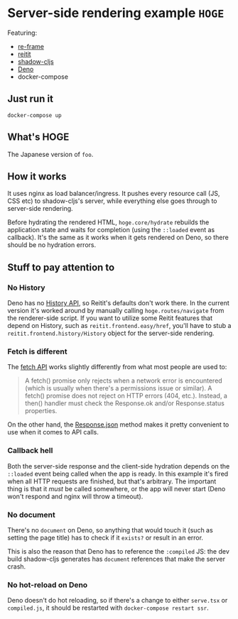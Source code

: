 # Server-side rendering example `HOGE`

Featuring:

* [re-frame](https://day8.github.io/re-frame/)
* [reitit](https://cljdoc.org/d/metosin/reitit/0.5.18/doc/introduction)
* [shadow-cljs](https://shadow-cljs.github.io/docs/UsersGuide.html)
* [Deno](https://deno.land/)
* docker-compose

## Just run it

`docker-compose up`

## What's HOGE

The Japanese version of `foo`.

## How it works

It uses nginx as load balancer/ingress. It pushes every resource call (JS, CSS etc) to shadow-cljs's server, while everything else goes through to server-side rendering.

Before hydrating the rendered HTML, `hoge.core/hydrate` rebuilds the application state and waits for completion (using the `::loaded` event as callback). It's the same as it works when it gets rendered on Deno, so there should be no hydration errors.

## Stuff to pay attention to

### No History

Deno has no [History API](https://developer.mozilla.org/en-US/docs/Web/API/History_API), so Reitit's defaults don't work there. In the current version it's worked around by manually calling `hoge.routes/navigate` from the renderer-side script. If you want to utilize some Reitit features that depend on History, such as `reitit.frontend.easy/href`, you'll have to stub a `reitit.frontend.history/History` object for the server-side rendering.

### Fetch is different

The [fetch API](https://developer.mozilla.org/en-US/docs/Web/API/fetch) works slightly differently from what most people are used to:

>A fetch() promise only rejects when a network error is encountered (which is usually when there's a permissions issue or similar). A fetch() promise does not reject on HTTP errors (404, etc.). Instead, a then() handler must check the Response.ok and/or Response.status properties.

On the other hand, the [Response.json](https://developer.mozilla.org/en-US/docs/Web/API/Response/json) method makes it pretty convenient to use when it comes to API calls.

### Callback hell

Both the server-side response and the client-side hydration depends on the `::loaded` event being called when the app is ready. In this example it's fired when all HTTP requests are finished, but that's arbitrary. The important thing is that it *must* be called somewhere, or the app will never start (Deno won't respond and nginx will throw a timeout).

### No document

There's no `document` on Deno, so anything that would touch it (such as setting the page title) has to check if it `exists?` or result in an error.

This is also the reason that Deno has to reference the `:compiled` JS: the dev build shadow-cljs generates has `document` references that make the server crash.

### No hot-reload on Deno

Deno doesn't do hot reloading, so if there's a change to either `serve.tsx` or `compiled.js`, it should be restarted with `docker-compose restart ssr`.
